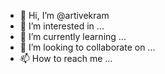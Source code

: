 - 👋 Hi, I’m @artivekram
- 👀 I’m interested in ...
- 🌱 I’m currently learning ...
- 💞️ I’m looking to collaborate on ...
- 📫 How to reach me ...

<!---
artivekram/artivekram is a ✨ special ✨ repository because its `README.md` (this file) appears on your GitHub profile.
You can click the Preview link to take a look at your changes.
--->
